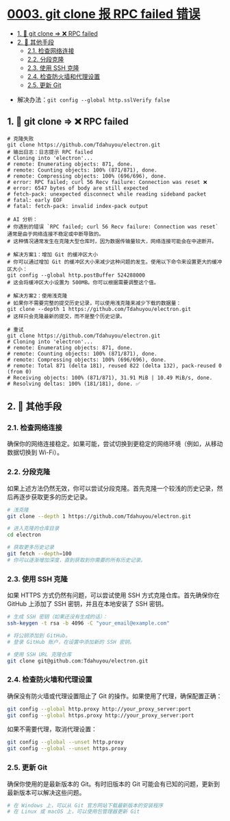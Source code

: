 # [0003. git clone 报 RPC failed 错误](https://github.com/Tdahuyou/git/tree/main/0003.%20git%20clone%20%E6%8A%A5%20RPC%20failed%20%E9%94%99%E8%AF%AF)

<!-- region:toc -->
- [1. 📒 git clone => ❌ RPC failed](#1--git-clone-=>--rpc-failed)
- [2. 📒 其他手段](#2--其他手段)
  - [2.1. 检查网络连接](#21-检查网络连接)
  - [2.2. 分段克隆](#22-分段克隆)
  - [2.3. 使用 SSH 克隆](#23-使用-ssh-克隆)
  - [2.4. 检查防火墙和代理设置](#24-检查防火墙和代理设置)
  - [2.5. 更新 Git](#25-更新-git)
<!-- endregion:toc -->
- 解决办法：`git config --global http.sslVerify false`

## 1. 📒 git clone => ❌ RPC failed

```shell
# 克隆失败
git clone https://github.com/Tdahuyou/electron.git
# 输出日志：日志提示 RPC failed
# Cloning into 'electron'...
# remote: Enumerating objects: 871, done.
# remote: Counting objects: 100% (871/871), done.
# remote: Compressing objects: 100% (696/696), done.
# error: RPC failed; curl 56 Recv failure: Connection was reset ❌
# error: 6547 bytes of body are still expected
# fetch-pack: unexpected disconnect while reading sideband packet
# fatal: early EOF
# fatal: fetch-pack: invalid index-pack output

# AI 分析：
# 你遇到的错误 `RPC failed; curl 56 Recv failure: Connection was reset` 通常是由于网络连接不稳定或中断导致的。
# 这种情况通常发生在克隆大型仓库时，因为数据传输量较大，网络连接可能会在中途断开。

# 解决方案1：增加 Git 的缓冲区大小
# 你可以通过增加 Git 的缓冲区大小来减少这种问题的发生。使用以下命令来设置更大的缓冲区大小：
git config --global http.postBuffer 524288000
# 这会将缓冲区大小设置为 500MB。你可以根据需要调整这个值。

# 解决方案2：使用浅克隆
# 如果你不需要完整的提交历史记录，可以使用浅克隆来减少下载的数据量：
git clone --depth 1 https://github.com/Tdahuyou/electron.git
# 这样只会克隆最新的提交，而不是整个历史记录。

# 重试
git clone https://github.com/Tdahuyou/electron.git
# Cloning into 'electron'...
# remote: Enumerating objects: 871, done.
# remote: Counting objects: 100% (871/871), done.
# remote: Compressing objects: 100% (696/696), done.
# remote: Total 871 (delta 181), reused 822 (delta 132), pack-reused 0 (from 0)
# Receiving objects: 100% (871/871), 31.91 MiB | 10.49 MiB/s, done.
# Resolving deltas: 100% (181/181), done. ✅
```

## 2. 📒 其他手段

### 2.1. 检查网络连接

确保你的网络连接稳定。如果可能，尝试切换到更稳定的网络环境（例如，从移动数据切换到 Wi-Fi）。

### 2.2. 分段克隆

如果上述方法仍然无效，你可以尝试分段克隆。首先克隆一个较浅的历史记录，然后再逐步获取更多的历史记录。


```sh
# 浅克隆
git clone --depth 1 https://github.com/Tdahuyou/electron.git

# 进入克隆的仓库目录
cd electron

# 获取更多历史记录
git fetch --depth=100
# 你可以逐渐增加深度，直到获取到你需要的所有历史记录。
```

### 2.3. 使用 SSH 克隆

如果 HTTPS 方式仍然有问题，可以尝试使用 SSH 方式克隆仓库。首先确保你在 GitHub 上添加了 SSH 密钥，并且在本地安装了 SSH 密钥。

```sh
# 生成 SSH 密钥（如果还没有生成的话）：
ssh-keygen -t rsa -b 4096 -C "your_email@example.com"

# 将公钥添加到 GitHub。
# 登录 GitHub 账户，在设置中添加新的 SSH 密钥。

# 使用 SSH URL 克隆仓库
git clone git@github.com:Tdahuyou/electron.git
```

### 2.4. 检查防火墙和代理设置

确保没有防火墙或代理设置阻止了 Git 的操作。如果使用了代理，确保配置正确：

```sh
git config --global http.proxy http://your_proxy_server:port
git config --global https.proxy http://your_proxy_server:port
```

如果不需要代理，取消代理设置：

```sh
git config --global --unset http.proxy
git config --global --unset https.proxy
```

### 2.5. 更新 Git

确保你使用的是最新版本的 Git。有时旧版本的 Git 可能会有已知的问题，更新到最新版本可以解决这些问题。

```sh
# 在 Windows 上，可以从 Git 官方网站下载最新版本的安装程序
# 在 Linux 或 macOS 上，可以使用包管理器更新 Git
```


